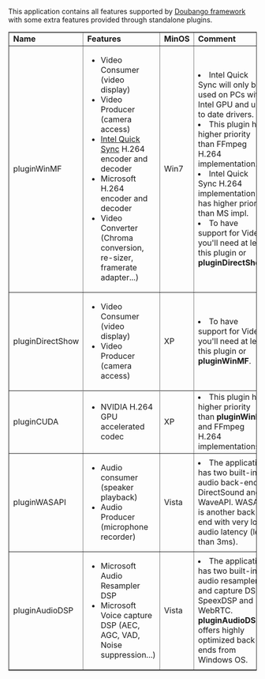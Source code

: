 This application contains all features supported by [Doubango framework](https://github.com/DoubangoTelecom/doubango) with some extra features provided through standalone plugins.

<table width='100%' border='1'>
<tr>
<td><b>Name</b></td>
<td><b>Features</b></td>
<td><b>MinOS</b></td>
<td><b>Comment</b></td>
</tr>

<tr>
<td>pluginWinMF</td>
<td>
<ul><li>Video Consumer (video display)<br>
</li><li>Video Producer (camera access)<br>
</li><li><a href='http://www.intel.com/content/www/us/en/architecture-and-technology/quick-sync-video/quick-sync-video-general.html'>Intel Quick Sync</a> H.264 encoder and decoder<br>
</li><li>Microsoft H.264 encoder and decoder<br>
</li><li>Video Converter (Chroma conversion, re-sizer, framerate adapter...)<br>
</td>
<td>Win7</td>
<td>
</li><li>Intel Quick Sync will only be used on PCs with Intel GPU and up to date drivers.<br>
</li><li>This plugin has higher priority than FFmpeg H.264 implementation.<br>
</li><li>Intel Quick Sync H.264 implementation has higher priority than MS impl.<br>
</li><li>To have support for Video you'll need at least this plugin or <b>pluginDirectShow</b>.<br>
</td>
</tr></li></ul>

<tr>
<td>pluginDirectShow</td>
<td>
<ul><li>Video Consumer (video display)<br>
</li><li>Video Producer (camera access)<br>
</td>
<td>XP</td>
<td>
</li><li>To have support for Video you'll need at least this plugin or <b>pluginWinMF</b>.<br>
</td>
<tr></li></ul>

<tr>
<td>
pluginCUDA<br>
</td>
<td>
<ul><li>NVIDIA H.264 GPU accelerated codec<br>
</td>
<td>XP</td>
<td>
</li><li>This plugin has higher priority than <b>pluginWinMF</b> and FFmpeg H.264 implementations.<br>
</td>
</tr></li></ul>

<tr>
<td>pluginWASAPI</td>
<td>
<ul><li>Audio consumer (speaker playback)<br>
</li><li>Audio Producer (microphone recorder)<br>
</td>
<td>Vista</td>
<td>
</li><li>The application has two built-in audio back-ends: DirectSound and WaveAPI. WASAPI is another back-end with very low audio latency (less than 3ms).<br>
</td>
</tr></li></ul>

<tr>
<td>pluginAudioDSP</td>
<td>
<ul><li>Microsoft Audio Resampler DSP<br>
</li><li>Microsoft Voice capture DSP (AEC, AGC, VAD, Noise suppression...)<br>
</td>
<td>Vista</td>
<td>
</li><li>The application has two built-in audio resamplers and capture DSP: SpeexDSP and WebRTC. <b>pluginAudioDSP</b> offers highly optimized back-ends from Windows OS.<br>
</td></li></ul>

<table>
